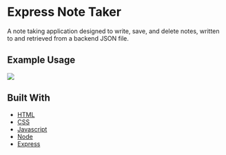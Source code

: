# Express Note Taker
A note taking application designed to write, save, and delete notes, written to and retrieved from a backend JSON file. 

## Example Usage
![](/gif/sample_usage.gif)



## Built With

- [HTML](https://developer.mozilla.org/en-US/docs/Web/HTML)
- [CSS](https://developer.mozilla.org/en-US/docs/Web/CSS)
- [Javascript](https://developer.mozilla.org/en-US/docs/Web/JavaScript)
- [Node](https://developer.mozilla.org/en-US/docs/Web/API/Node)
- [Express](https://developer.mozilla.org/en-US/docs/Learn/Server-side/Express_Nodejs)
